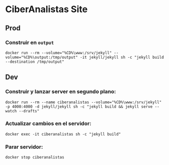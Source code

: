 # CiberAnalistas Site

## Prod
### Construir en `output`
```
docker run --rm --volume="%CD%\www:/srv/jekyll" --volume="%CD%\output:/tmp/output" -it jekyll/jekyll sh -c "jekyll build --destination /tmp/output"
```

## Dev
### Construir y lanzar server en segundo plano:
```
docker run --rm --name ciberanalistas --volume="%CD%\www:/srv/jekyll" -p 4000:4000 -d jekyll/jekyll sh -c "jekyll build && jekyll serve --watch --drafts"
```

### Actualizar cambios en el servidor:
```
docker exec -it ciberanalistas sh -c "jekyll build"
```

### Parar servidor:
```
docker stop ciberanalistas
```
